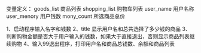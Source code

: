 变量定义：
goods_list  商品列表
shopping_list  购物车列表
user_name    用户名称
user_menory   用户钱数
mony_count    所选商品总价



1、启动程序输入名字和钱数
2、title 显示用户名和总共选择了多少钱的商品
3、判断购物金额是否大于用户输入的钱数，如果大于直接退出，否则显示商品列表继续购物
4、输入99退出程序，打印用户名和商品总钱数、余额和商品列表